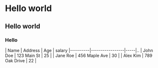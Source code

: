 # Hello world
## Hello world
### Hello 

| Name     | Address         | Age | salary
|----------|-----------------|-----|..
| John Doe | 123 Main St     | 25  |
| Jane Roe | 456 Maple Ave   | 30  |
| Alex Kim | 789 Oak Drive   | 22  |

